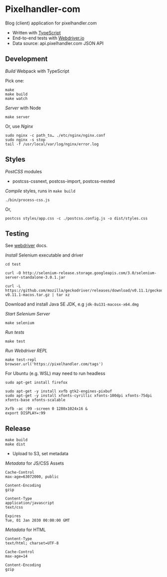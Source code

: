 # Pixelhandler-com

Blog (client) application for pixelhandler.com

- Written with [TypeScript][typescript]
- End-to-end tests with [Webdriver.io][webdriver]
- Data source: api.pixelhandler.com JSON API


## Development

*Build* Webpack with TypeScript

Pick one:

    make
    make build
    make watch

*Server* with Node

    make server

Or, use *Nginx*

    sudo nginx -c path_to… ./etc/nginx/nginx.conf
    sudo nginx -s stop
    tail -f /usr/local/var/log/nginx/error.log


## Styles

*PostCSS* modules

- postcss-cssnext, postcss-import, postcss-nested

*Compile* styles, runs in `make build`

    ./bin/process-css.js

Or,

    postcss styles/app.css -c ./postcss.config.js -o dist/styles.css


## Testing

See [webdriver] docs.

*Install* Selenium executable and driver

    cd test

    curl -O http://selenium-release.storage.googleapis.com/3.0/selenium-server-standalone-3.0.1.jar

    curl -L https://github.com/mozilla/geckodriver/releases/download/v0.11.1/geckodriver-v0.11.1-macos.tar.gz | tar xz

Download and install Java SE JDK, e.g `jdk-8u131-macosx-x64.dmg`


*Start Selenium Server*

    make selenium

*Run tests*

    make test

*Run Webdriver REPL*

    make test-repl
    browser.url('https://pixelhandler.com/tags')

For Ubuntu (e.g. WSL) may need to run headless

    sudo apt-get install firefox

    sudo apt-get -y install xvfb gtk2-engines-pixbuf
    sudo apt-get -y install xfonts-cyrillic xfonts-100dpi xfonts-75dpi xfonts-base xfonts-scalable

    Xvfb -ac :99 -screen 0 1280x1024x16 &
    export DISPLAY=:99


## Release

    make build
    make dist

- Upload to S3, set metadata

*Metadata* for JS/CSS Assets

```
Cache-Control
max-age=63072000, public

Content-Encoding
gzip

Content-Type
application/javascript
text/css

Expires
Tue, 01 Jan 2030 00:00:00 GMT
```

*Metadata* for HTML

```
Content-Type
text/html; charset=UTF-8

Cache-Control
max-age=14

Content-Encoding
gzip
```


[typescript]: https://www.typescriptlang.org/
[webdriver]: http://webdriver.io/guide.html
